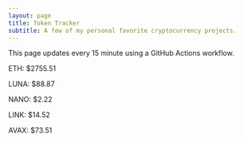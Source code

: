 ```yaml
---
layout: page
title: Token Tracker
subtitle: A few of my personal favorite cryptocurrency projects.
---
```


 This page updates every 15 minute using a GitHub Actions workflow.

<!--BEGINCRYPTOINPUT-->
ETH: $2755.51

LUNA: $88.87

NANO: $2.22

LINK: $14.52

AVAX: $73.51

<!--ENDCRYPTOINPUT-->
